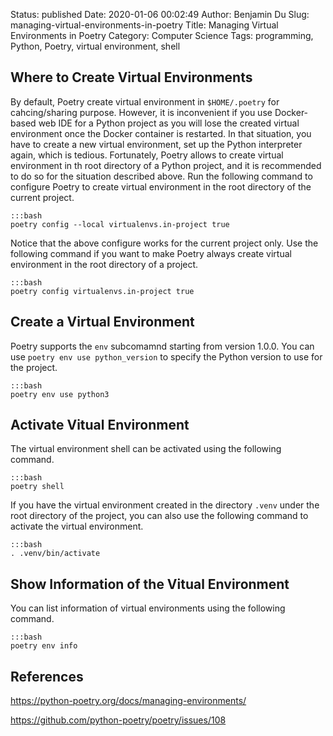 Status: published
Date: 2020-01-06 00:02:49
Author: Benjamin Du
Slug: managing-virtual-environments-in-poetry
Title: Managing Virtual Environments in Poetry
Category: Computer Science
Tags: programming, Python, Poetry, virtual environment, shell

## Where to Create Virtual Environments

By default,
Poetry create virtual environment in `$HOME/.poetry` for cahcing/sharing purpose.
However,
it is inconvenient if you use Docker-based web IDE for a Python project 
as you will lose the created virtual environment once the Docker container is restarted.
In that situation, 
you have to create a new virtual environment, 
set up the Python interpreter again,
which is tedious.
Fortunately, 
Poetry allows to create virtual environment in th root directory of a Python project,
and it is recommended to do so for the situation described above.
Run the following command to configure Poetry to create virtual environment in the root directory of the current project.

    :::bash
    poetry config --local virtualenvs.in-project true

Notice that the above configure works for the current project only.
Use the following command
if you want to make Poetry always create virtual environment in the root directory of a project.

    :::bash
    poetry config virtualenvs.in-project true


## Create a Virtual Environment

Poetry supports the `env` subcomamnd starting from version 1.0.0.
You can use `poetry env use python_version` to specify the Python version to use for the project.

    :::bash
    poetry env use python3

## Activate Vitual Environment

The virtual environment shell can be activated using the following command.

    :::bash
    poetry shell

If you have the virtual environment created in the directory `.venv` 
under the root directory of the project,
you can also use the following command to activate the virtual environment.

    :::bash
    . .venv/bin/activate

## Show Information of the Vitual Environment

You can list information of virtual environments using the following command.

    :::bash
    poetry env info

## References

https://python-poetry.org/docs/managing-environments/

https://github.com/python-poetry/poetry/issues/108
